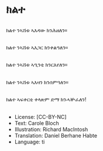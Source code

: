 # ክልተ

##
ክልተ ንኣሽቱ ኣእዳው ክንሕዘለን።

##
ክልተ ንኣሽቱ ኣእጋር ክንቀልዓለን።

##
ክልተ ንኣሽቱ ኣዒንቲ ክንርእየለን።

##
ክልተ ንኣሽቱ ኣእዛን ክንሰምዓለን።

##
ክልተ ኣፍቀርቲ ቀላጽም ድማ ክንሓቝፈለን!

##
* License: [CC-BY-NC]
* Text: Carole Bloch
* Illustration: Richard MacIntosh
* Translation: Daniel Berhane Habte
* Language: ti
